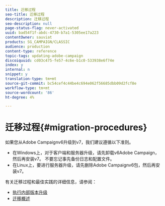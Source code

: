 ```yaml
---
title: 迁移过程
seo-title: 迁移过程
description: 迁移过程
seo-description: null
page-status-flag: never-activated
uuid: bad54f1f-abdc-4730-b7a1-5305ee17a223
contentOwner: sauviat
products: SG_CAMPAIGN/CLASSIC
audience: production
content-type: reference
topic-tags: updating-adobe-campaign
discoiquuid: cd03c475-fe57-4c6e-b1c0-533938e6f74e
index: y
internal: n
snippet: y
translation-type: tm+mt
source-git-commit: bc54cef4c44be4c694e062f56685dbb09d2fcf8e
workflow-type: tm+mt
source-wordcount: '86'
ht-degree: 4%

---
```



# 迁移过程{#migration-procedures}

如果您从Adobe Campaignv6升级到v7，我们建议遵循以下准则。

* 在Windows上，对于客户端和服务器升级，请先卸载v6Adobe Campaign，然后再安装v7。 不要忘记事先备份日志和配置文件。
* 在Linux上，要进行服务器升级，请先删除Adobe Campaignv6包，然后再安装v7。

有关迁移过程和最佳实践的详细信息，请参阅：

* [执行内部版本升级](https://helpx.adobe.com/campaign/kb/acc-build-upgrade.html)
* [迁移概述](../../migration/using/about-migration.md)

